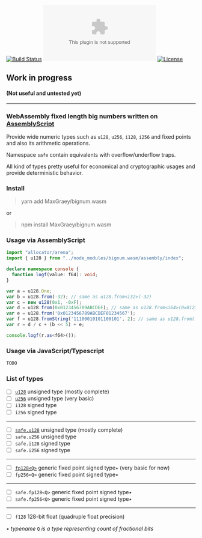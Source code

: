 [![Build Status](https://travis-ci.com/MaxGraey/bignum.wasm.svg?branch=master)](https://travis-ci.com/MaxGraey/bignum.wasm)
[![Lines of Code](https://tokei.rs/b1/github/MaxGraey/bignum.wasm?style=flat-square)](https://github.com/MaxGraey/bignum.wasm)
[![License](https://img.shields.io/badge/License-Apache%202.0-blue.svg)](https://opensource.org/licenses/Apache-2.0)

## Work in progress
#### (Not useful and untested yet)

---

### WebAssembly fixed length big numbers written on [AssemblyScript](https://github.com/AssemblyScript/assemblyscript)

Provide wide numeric types such as `u128`, `u256`, `i128`, `i256` and fixed points and also its arithmetic operations.

Namespace `safe` contain equivalents with overflow/underflow traps.

All kind of types pretty useful for economical and cryptographic usages and provide deterministic behavior.

### Install

> yarn add MaxGraey/bignum.wasm

or

> npm install MaxGraey/bignum.wasm

### Usage via AssemblyScript

```ts
import "allocator/arena";
import { u128 } from "../node_modules/bignum.wasm/assembly/index";

declare namespace console {
  function logf(value: f64): void;
}

var a = u128.One;
var b = u128.from(-32); // same as u128.from<i32>(-32)
var c = new u128(0x1, -0xF);
var d = u128.from(0x0123456789ABCDEF); // same as u128.from<i64>(0x0123456789ABCDEF)
var e = u128.from('0x0123456789ABCDEF01234567');
var f = u128.fromString('11100010101100101', 2); // same as u128.from('0b11100010101100101')
var r = d / c + (b << 5) + e;

console.logf(r.as<f64>());
```

### Usage via JavaScript/Typescript

```ts
TODO
```

### List of types

- [ ] [`u128`](https://github.com/MaxGraey/bignum.wasm/blob/master/assembly/integer/u128.ts) unsigned type (mostly complete)
- [ ] [`u256`](https://github.com/MaxGraey/bignum.wasm/blob/master/assembly/integer/u256.ts) unsigned type (very basic)
- [ ] `i128` signed type
- [ ] `i256` signed type
---
- [ ] [`safe.u128`](https://github.com/MaxGraey/bignum.wasm/blob/master/assembly/integer/safe/u128.ts) unsigned type (mostly complete)
- [ ] `safe.u256` unsigned type
- [ ] `safe.i128` signed type
- [ ] `safe.i256` signed type
---
- [ ] [`fp128<Q>`](https://github.com/MaxGraey/bignum.wasm/blob/master/assembly/fixed/fp128.ts) generic fixed point signed type٭ (very basic for now)
- [ ] `fp256<Q>` generic fixed point signed type٭
---
- [ ] `safe.fp128<Q>` generic fixed point signed type٭
- [ ] `safe.fp256<Q>` generic fixed point signed type٭
---
- [ ] `f128` 128-bit float (quadruple float precision)

٭ _typename_ `Q` _is a type representing count of fractional bits_
